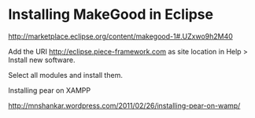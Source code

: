 # Installing MakeGood in Eclipse #

http://marketplace.eclipse.org/content/makegood-1#.UZxwo9h2M40

Add the URI http://eclipse.piece-framework.com as site location in Help > Install new software.

Select all modules and install them.

Installing pear on XAMPP

http://mnshankar.wordpress.com/2011/02/26/installing-pear-on-wamp/

